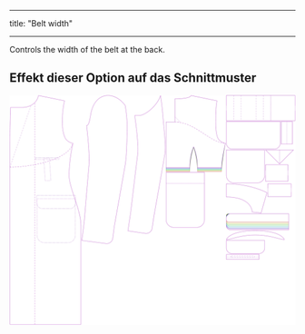 - - -
title: "Belt width"
- - -

Controls the width of the belt at the back.

## Effekt dieser Option auf das Schnittmuster

![This image shows the effect of this option by superimposing several variants that have a different value for this option](carlton_beltwidth_sample.svg "Effect of this option on the pattern")
